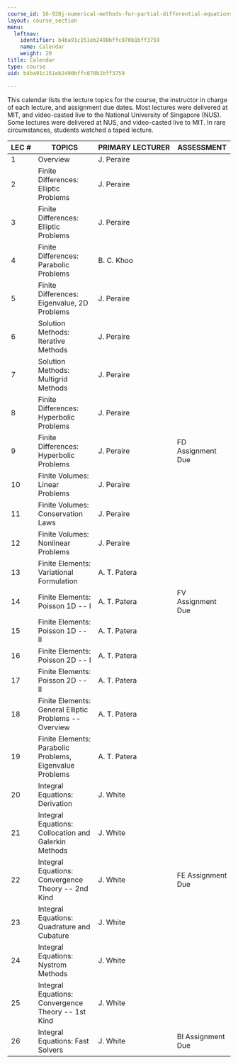 ```yaml
---
course_id: 16-920j-numerical-methods-for-partial-differential-equations-sma-5212-spring-2003
layout: course_section
menu:
  leftnav:
    identifier: b4ba91c151eb2490bffc070b1bff3759
    name: Calendar
    weight: 20
title: Calendar
type: course
uid: b4ba91c151eb2490bffc070b1bff3759

---
```


This calendar lists the lecture topics for the course, the instructor in charge of each lecture, and assignment due dates. Most lectures were delivered at MIT, and video-casted live to the National University of Singapore (NUS). Some lectures were delivered at NUS, and video-casted live to MIT. In rare circumstances, students watched a taped lecture.

| LEC # | TOPICS | PRIMARY LECTURER | ASSESSMENT |
| --- | --- | --- | --- |
| 1 | Overview | J. Peraire |  |
| 2 | Finite Differences: Elliptic Problems | J. Peraire |  |
| 3 | Finite Differences: Elliptic Problems | J. Peraire |  |
| 4 | Finite Differences: Parabolic Problems | B. C. Khoo |  |
| 5 | Finite Differences: Eigenvalue, 2D Problems | J. Peraire |  |
| 6 | Solution Methods: Iterative Methods | J. Peraire |  |
| 7 | Solution Methods: Multigrid Methods | J. Peraire |  |
| 8 | Finite Differences: Hyperbolic Problems | J. Peraire |  |
| 9 | Finite Differences: Hyperbolic Problems | J. Peraire | FD Assignment Due |
| 10 | Finite Volumes: Linear Problems | J. Peraire |  |
| 11 | Finite Volumes: Conservation Laws | J. Peraire |  |
| 12 | Finite Volumes: Nonlinear Problems | J. Peraire |  |
| 13 | Finite Elements: Variational Formulation | A. T. Patera |  |
| 14 | Finite Elements: Poisson 1D -- I | A. T. Patera | FV Assignment Due |
| 15 | Finite Elements: Poisson 1D -- II | A. T. Patera |  |
| 16 | Finite Elements: Poisson 2D -- I | A. T. Patera |  |
| 17 | Finite Elements: Poisson 2D -- II | A. T. Patera |  |
| 18 | Finite Elements: General Elliptic Problems -- Overview | A. T. Patera |  |
| 19 | Finite Elements: Parabolic Problems, Eigenvalue Problems | A. T. Patera |  |
| 20 | Integral Equations: Derivation | J. White |  |
| 21 | Integral Equations: Collocation and Galerkin Methods | J. White |  |
| 22 | Integral Equations: Convergence Theory -- 2nd Kind | J. White | FE Assignment Due |
| 23 | Integral Equations: Quadrature and Cubature | J. White |  |
| 24 | Integral Equations: Nystrom Methods | J. White |  |
| 25 | Integral Equations: Convergence Theory -- 1st Kind | J. White |  |
| 26 | Integral Equations: Fast Solvers | J. White | BI Assignment Due